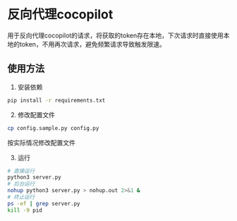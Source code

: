 # 反向代理cocopilot

用于反向代理cocopilot的请求，将获取的token存在本地，下次请求时直接使用本地的token，不用再次请求，避免频繁请求导致触发限速。

## 使用方法

1. 安装依赖

```bash
pip install -r requirements.txt
```

2. 修改配置文件

```bash
cp config.sample.py config.py
```

按实际情况修改配置文件

3. 运行

```bash
# 直接运行
python3 server.py
# 后台运行
nohup python3 server.py > nohup.out 2>&1 &
# 终止运行
ps -ef | grep server.py
kill -9 pid
```